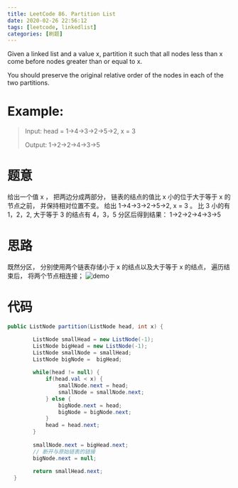 ```yaml
---
title: LeetCode 86. Partition List
date: 2020-02-26 22:56:12
tags: [leetcode, linkedlist]
categories: [刷题]
---
```

Given a linked list and a value x, partition it such that all nodes less than x come before nodes greater than or equal to x.

<!--more-->

You should preserve the original relative order of the nodes in each of the two partitions.


# Example:

> Input: head = 1->4->3->2->5->2, x = 3
> 
> Output: 1->2->2->4->3->5

# 题意
给出一个值 x ， 把两边分成两部分， 链表的结点的值比 x 小的位于大于等于 x 的节点之前， 并保持相对位置不变。
给出  1->4->3->2->5->2, x = 3 。 比 3 小的有 1，2，2, 大于等于 3 的结点有 4，3，5
分区后得到结果： 1->2->2->4->3->5

# 思路

既然分区， 分别使用两个链表存储小于 x 的结点以及大于等于 x 的结点， 遍历结束后， 将两个节点相连接；
![demo](/demo.jpg)

# 代码
```java
public ListNode partition(ListNode head, int x) {

        ListNode smallHead = new ListNode(-1);
        ListNode bigHead = new ListNode(-1);
        ListNode smallNode = smallHead;
        ListNode bigNode =  bigHead;
        
        while(head != null) {
            if(head.val < x) {
                smallNode.next = head;
                smallNode = smallNode.next;
            } else {
                bigNode.next = head;
                bigNode = bigNode.next;
            }
            head = head.next;
        }
        
        smallNode.next = bigHead.next;
        // 断开与原始链表的链接
        bigNode.next = null;
        
        return smallHead.next;
  }
  ```